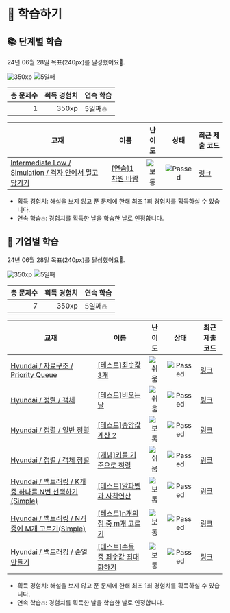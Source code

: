 # 📖 학습하기

## 📚 단계별 학습
24년 06월 28일 목표(240px)를 달성했어요🥳.

![350xp](https://img.shields.io/badge/EXP-350xp-%235cb85c.svg?for-the-badge)
![5일째](https://img.shields.io/badge/연속학습-5일째-%23E34F26.svg?for-the-badge)

|총 문제수|획득 경험치|연속 학습|
|---:|---:|---|
1|350xp|5일째🔥|

|교재|이름|난이도|상태|최근 제출 코드|
|---|---|:---:|:---:|---|
|[Intermediate Low / Simulation / 격자 안에서 밀고 당기기](https://www.codetree.ai/missions?missionId=2)|[[연습]1차원 바람](https://www.codetree.ai/missions/2/problems/The-1D-wind-blows)|![보통][medium]|![Passed][passed]|[링크](https://github.com/luciancah/codetree-TILs/blob/main/240628/1%EC%B0%A8%EC%9B%90%20%EB%B0%94%EB%9E%8C/The-1D-wind-blows.py)|


* 획득 경험치: 해설을 보지 않고 푼 문제에 한해 최초 1회 경험치를 획득하실 수 있습니다.
* 연속 학습🔥: 경험치를 획득한 날을 학습한 날로 인정합니다.


## 🚀 기업별 학습
24년 06월 28일 목표(240px)를 달성했어요🥳.

![350xp](https://img.shields.io/badge/EXP-350xp-%235cb85c.svg?for-the-badge)
![5일째](https://img.shields.io/badge/연속학습-5일째-%23E34F26.svg?for-the-badge)

|총 문제수|획득 경험치|연속 학습|
|---:|---:|---|
7|350xp|5일째🔥|

|교재|이름|난이도|상태|최근 제출 코드|
|---|---|:---:|:---:|---|
|[Hyundai / 자료구조 / Priority Queue](https://www.codetree.ai/missions?missionId=17)|[[테스트]최솟값 3개](https://www.codetree.ai/missions/17/problems/top-3-smallest-number)|![쉬움][easy]|![Passed][passed]|[링크](https://github.com/luciancah/codetree-TILs/blob/main/240628/%EC%B5%9C%EC%86%9F%EA%B0%92%203%EA%B0%9C/top-3-smallest-number.py)|
|[Hyundai / 정렬 / 객체](https://www.codetree.ai/missions?missionId=17)|[[테스트]비오는 날](https://www.codetree.ai/missions/17/problems/rainy-day)|![쉬움][easy]|![Passed][passed]|[링크](https://github.com/luciancah/codetree-TILs/blob/main/240628/%EB%B9%84%EC%98%A4%EB%8A%94%20%EB%82%A0/rainy-day.py)|
|[Hyundai / 정렬 / 일반 정렬](https://www.codetree.ai/missions?missionId=17)|[[테스트]중앙값 계산 2](https://www.codetree.ai/missions/17/problems/get-median-2)|![보통][medium]|![Passed][passed]|[링크](https://github.com/luciancah/codetree-TILs/blob/main/240628/%EC%A4%91%EC%95%99%EA%B0%92%20%EA%B3%84%EC%82%B0%202/get-median-2.py)|
|[Hyundai / 정렬 / 객체 정렬](https://www.codetree.ai/missions?missionId=17)|[[개념]키를 기준으로 정렬](https://www.codetree.ai/missions/17/problems/sort-by-height)|![쉬움][easy]|![Passed][passed]|[링크](https://github.com/luciancah/codetree-TILs/blob/main/240628/%ED%82%A4%EB%A5%BC%20%EA%B8%B0%EC%A4%80%EC%9C%BC%EB%A1%9C%20%EC%A0%95%EB%A0%AC/sort-by-height.py)|
|[Hyundai / 백트래킹 / K개 중 하나를 N번 선택하기(Simple)](https://www.codetree.ai/missions?missionId=17)|[[테스트]알파벳과 사칙연산](https://www.codetree.ai/missions/17/problems/calculations-with-alphabet)|![보통][medium]|![Passed][passed]|[링크](https://github.com/luciancah/codetree-TILs/blob/main/240628/%EC%95%8C%ED%8C%8C%EB%B2%B3%EA%B3%BC%20%EC%82%AC%EC%B9%99%EC%97%B0%EC%82%B0/calculations-with-alphabet.py)|
|[Hyundai / 백트래킹 / N개 중에 M개 고르기(Simple)](https://www.codetree.ai/missions?missionId=17)|[[테스트]n개의 점 중 m개 고르기](https://www.codetree.ai/missions/17/problems/choose-m-out-of-n-points)|![보통][medium]|![Passed][passed]|[링크](https://github.com/luciancah/codetree-TILs/blob/main/240628/n%EA%B0%9C%EC%9D%98%20%EC%A0%90%20%EC%A4%91%20m%EA%B0%9C%20%EA%B3%A0%EB%A5%B4%EA%B8%B0/choose-m-out-of-n-points.py)|
|[Hyundai / 백트래킹 / 순열 만들기](https://www.codetree.ai/missions?missionId=17)|[[테스트]수들 중 최솟값 최대화하기](https://www.codetree.ai/missions/17/problems/maximin-of-numbers)|![보통][medium]|![Passed][passed]|[링크](https://github.com/luciancah/codetree-TILs/blob/main/240628/%EC%88%98%EB%93%A4%20%EC%A4%91%20%EC%B5%9C%EC%86%9F%EA%B0%92%20%EC%B5%9C%EB%8C%80%ED%99%94%ED%95%98%EA%B8%B0/maximin-of-numbers.py)|


* 획득 경험치: 해설을 보지 않고 푼 문제에 한해 최초 1회 경험치를 획득하실 수 있습니다.
* 연속 학습🔥: 경험치를 획득한 날을 학습한 날로 인정합니다.










[b5]: https://img.shields.io/badge/Bronze_5-%235D3E31.svg
[b4]: https://img.shields.io/badge/Bronze_4-%235D3E31.svg
[b3]: https://img.shields.io/badge/Bronze_3-%235D3E31.svg
[b2]: https://img.shields.io/badge/Bronze_2-%235D3E31.svg
[b1]: https://img.shields.io/badge/Bronze_1-%235D3E31.svg
[s5]: https://img.shields.io/badge/Silver_5-%23394960.svg
[s4]: https://img.shields.io/badge/Silver_4-%23394960.svg
[s3]: https://img.shields.io/badge/Silver_3-%23394960.svg
[s2]: https://img.shields.io/badge/Silver_2-%23394960.svg
[s1]: https://img.shields.io/badge/Silver_1-%23394960.svg
[g5]: https://img.shields.io/badge/Gold_5-%23FFC433.svg
[g4]: https://img.shields.io/badge/Gold_4-%23FFC433.svg
[g3]: https://img.shields.io/badge/Gold_3-%23FFC433.svg
[g2]: https://img.shields.io/badge/Gold_2-%23FFC433.svg
[g1]: https://img.shields.io/badge/Gold_1-%23FFC433.svg
[p5]: https://img.shields.io/badge/Platinum_5-%2376DDD8.svg
[p4]: https://img.shields.io/badge/Platinum_4-%2376DDD8.svg
[p3]: https://img.shields.io/badge/Platinum_3-%2376DDD8.svg
[p2]: https://img.shields.io/badge/Platinum_2-%2376DDD8.svg
[p1]: https://img.shields.io/badge/Platinum_1-%2376DDD8.svg
[passed]: https://img.shields.io/badge/Passed-%23009D27.svg
[failed]: https://img.shields.io/badge/Failed-%23D24D57.svg
[easy]: https://img.shields.io/badge/쉬움-%235cb85c.svg?for-the-badge
[medium]: https://img.shields.io/badge/보통-%23FFC433.svg?for-the-badge
[hard]: https://img.shields.io/badge/어려움-%23D24D57.svg?for-the-badge